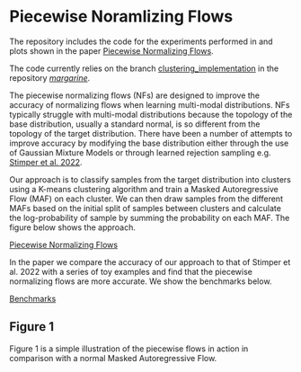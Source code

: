 # Piecewise Noramlizing Flows

The repository includes the code for the experiments performed in and plots
shown in the paper 
[Piecewise Normalizing Flows](https://arxiv.org/abs/2305.02930).

The code currently relies on the branch 
[clustering_implementation](https://github.com/htjb/margarine/tree/clustering_implementation)
in the repository [*margarine*](https://github.com/htjb/margarine).

The piecewise normalizing flows (NFs) are designed to improve the accuracy of
normalizing flows when learning multi-modal distributions. NFs typically
struggle with multi-modal distributions because the topology of the base
distribution, usually a standard normal, is so different from the
topology of the target distribution. There have been a number of
attempts to improve accuracy by modifying the base distribution either
through the use of Gaussian Mixture Models or through learned rejection
sampling e.g. [Stimper et al. 2022](https://proceedings.mlr.press/v151/stimper22a).

Our approach is to classify samples from the target distribution into
clusters using a K-means clustering algorithm and train a Masked
Autoregressive Flow (MAF) on each cluster. We can then draw samples from the different
MAFs based on the initial split of samples between clusters and calculate
the log-probability of sample by summing the probability on each MAF. The figure
below shows the approach.

[Piecewise Normalizing Flows](https://github.com/htjb/piecewise_normalizing_flows/tree/main/Figures/Piecewise_NF.png)

In the paper we compare the accuracy of our approach to that of Stimper et al. 2022
with a series of toy examples and find that the piecewise normalizing flows are
more accurate. We show the benchmarks below.

[Benchmarks](https://github.com/htjb/piecewise_normalizing_flows/tree/main/Figures/example_benchmarks.pdf)

## Figure 1

Figure 1 is a simple illustration of the piecewise flows in action
in comparison with a normal Masked Autoregressive Flow.